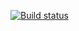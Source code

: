 [![Build status](https://ci.appveyor.com/api/projects/status/so1732kxnm0ch7un?svg=true)](https://ci.appveyor.com/project/lakkikot/aqa2-1)
